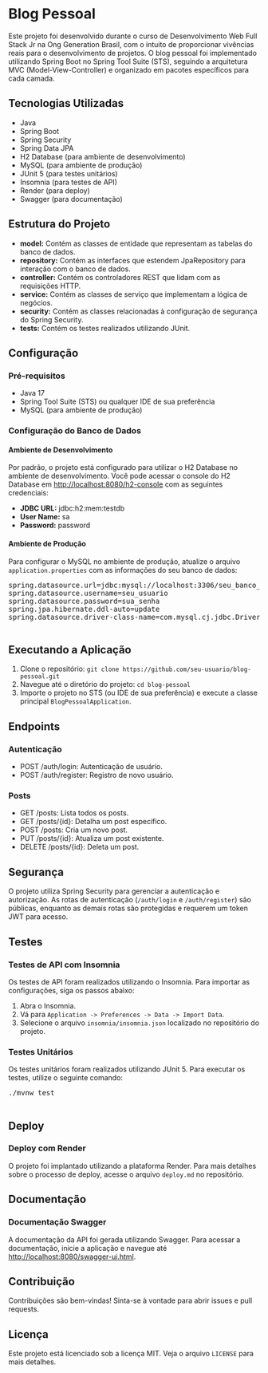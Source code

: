 <!DOCTYPE html>
<html lang="pt-br">
<head>
    <meta charset="UTF-8">
    <meta name="viewport" content="width=device-width, initial-scale=1.0">
   
</head>

  
  <body>
    <h1>Blog Pessoal</h1>
    <p>Este projeto foi desenvolvido durante o curso de Desenvolvimento Web Full Stack Jr na Ong Generation Brasil, com o intuito de proporcionar vivências reais para o desenvolvimento de projetos. O blog pessoal foi implementado utilizando Spring Boot no Spring Tool Suite (STS), seguindo a arquitetura MVC (Model-View-Controller) e organizado em pacotes específicos para cada camada.</p>

  <h2>Tecnologias Utilizadas</h2>
    <ul>
        <li>Java</li>
        <li>Spring Boot</li>
        <li>Spring Security</li>
        <li>Spring Data JPA</li>
        <li>H2 Database (para ambiente de desenvolvimento)</li>
        <li>MySQL (para ambiente de produção)</li>
        <li>JUnit 5 (para testes unitários)</li>
        <li>Insomnia (para testes de API)</li>
        <li>Render (para deploy)</li>
        <li>Swagger (para documentação)</li>
    </ul>

  <h2>Estrutura do Projeto</h2>
    <ul>
        <li><strong>model:</strong> Contém as classes de entidade que representam as tabelas do banco de dados.</li>
        <li><strong>repository:</strong> Contém as interfaces que estendem JpaRepository para interação com o banco de dados.</li>
        <li><strong>controller:</strong> Contém os controladores REST que lidam com as requisições HTTP.</li>
        <li><strong>service:</strong> Contém as classes de serviço que implementam a lógica de negócios.</li>
        <li><strong>security:</strong> Contém as classes relacionadas à configuração de segurança do Spring Security.</li>
        <li><strong>tests:</strong> Contém os testes realizados utilizando JUnit.</li>
    </ul>

  <h2>Configuração</h2>
    <h3>Pré-requisitos</h3>
    <ul>
        <li>Java 17</li>
        <li>Spring Tool Suite (STS) ou qualquer IDE de sua preferência</li>
        <li>MySQL (para ambiente de produção)</li>
    </ul>

  <h3>Configuração do Banco de Dados</h3>
    <h4>Ambiente de Desenvolvimento</h4>
    <p>Por padrão, o projeto está configurado para utilizar o H2 Database no ambiente de desenvolvimento. Você pode acessar o console do H2 Database em <a href="http://localhost:8080/h2-console">http://localhost:8080/h2-console</a> com as seguintes credenciais:</p>
    <ul>
        <li><strong>JDBC URL:</strong> jdbc:h2:mem:testdb</li>
        <li><strong>User Name:</strong> sa</li>
        <li><strong>Password:</strong> password</li>
    </ul>

  <h4>Ambiente de Produção</h4>
    <p>Para configurar o MySQL no ambiente de produção, atualize o arquivo <code>application.properties</code> com as informações do seu banco de dados:</p>
    <pre>
spring.datasource.url=jdbc:mysql://localhost:3306/seu_banco_de_dados
spring.datasource.username=seu_usuario
spring.datasource.password=sua_senha
spring.jpa.hibernate.ddl-auto=update
spring.datasource.driver-class-name=com.mysql.cj.jdbc.Driver
    </pre>

  <h2>Executando a Aplicação</h2>
    <ol>
        <li>Clone o repositório: <code>git clone https://github.com/seu-usuario/blog-pessoal.git</code></li>
        <li>Navegue até o diretório do projeto: <code>cd blog-pessoal</code></li>
        <li>Importe o projeto no STS (ou IDE de sua preferência) e execute a classe principal <code>BlogPessoalApplication</code>.</li>
    </ol>

  <h2>Endpoints</h2>
    <h3>Autenticação</h3>
    <ul>
        <li>POST /auth/login: Autenticação de usuário.</li>
        <li>POST /auth/register: Registro de novo usuário.</li>
    </ul>

  <h3>Posts</h3>
    <ul>
        <li>GET /posts: Lista todos os posts.</li>
        <li>GET /posts/{id}: Detalha um post específico.</li>
        <li>POST /posts: Cria um novo post.</li>
        <li>PUT /posts/{id}: Atualiza um post existente.</li>
        <li>DELETE /posts/{id}: Deleta um post.</li>
    </ul>

  <h2>Segurança</h2>
    <p>O projeto utiliza Spring Security para gerenciar a autenticação e autorização. As rotas de autenticação (<code>/auth/login</code> e <code>/auth/register</code>) são públicas, enquanto as demais rotas são protegidas e requerem um token JWT para acesso.</p>

<h2>Testes</h2>
    <h3>Testes de API com Insomnia</h3>
    <p>Os testes de API foram realizados utilizando o Insomnia. Para importar as configurações, siga os passos abaixo:</p>
    <ol>
        <li>Abra o Insomnia.</li>
        <li>Vá para <code>Application -> Preferences -> Data -> Import Data</code>.</li>
        <li>Selecione o arquivo <code>insomnia/insomnia.json</code> localizado no repositório do projeto.</li>
    </ol>

   <h3>Testes Unitários</h3>
    <p>Os testes unitários foram realizados utilizando JUnit 5. Para executar os testes, utilize o seguinte comando:</p>
    <pre>
./mvnw test
    </pre>

  <h2>Deploy</h2>
    <h3>Deploy com Render</h3>
    <p>O projeto foi implantado utilizando a plataforma Render. Para mais detalhes sobre o processo de deploy, acesse o arquivo <code>deploy.md</code> no repositório.</p>

   <h2>Documentação</h2>
    <h3>Documentação Swagger</h3>
    <p>A documentação da API foi gerada utilizando Swagger. Para acessar a documentação, inicie a aplicação e navegue até <a href="http://localhost:8080/swagger-ui.html">http://localhost:8080/swagger-ui.html</a>.</p>

   <h2>Contribuição</h2>
    <p>Contribuições são bem-vindas! Sinta-se à vontade para abrir issues e pull requests.</p>

  <h2>Licença</h2>
    <p>Este projeto está licenciado sob a licença MIT. Veja o arquivo <code>LICENSE</code> para mais detalhes.</p>
</body>
</html>
